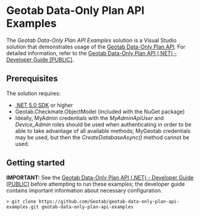 # Geotab Data-Only Plan API Examples

The *Geotab Data-Only Plan API Examples* solution is a Visual Studio solution that demonstrates usage of the [Geotab Data-Only Plan API](https://www.nuget.org/packages/Geotab.DataOnlyPlan.API/). For detailed information, refer to the [Geotab Data-Only Plan API (.NET) - Developer Guide [PUBLIC]](https://docs.google.com/document/d/1BEYfMMujh1oud5Xpkw-rQO5eqX4dNXnt_9TO_jdTrA0/edit#).

## Prerequisites

The solution requires:

- [.NET 5.0 SDK](https://dotnet.microsoft.com/download) or higher
- Geotab.Checkmate.ObjectModel (included with the NuGet package)
- Ideally, MyAdmin credentials with the *MyAdminApiUser* and *Device_Admin* roles should be used when authenticating in order to be able to take advantage of all available methods; MyGeotab credentials may be used, but then the *CreateDatabaseAsync()* method cannot be used.

## Getting started

**IMPORTANT:**  See the [Geotab Data-Only Plan API (.NET) - Developer Guide [PUBLIC]](https://docs.google.com/document/d/1BEYfMMujh1oud5Xpkw-rQO5eqX4dNXnt_9TO_jdTrA0/edit#) before attempting to run these examples; the developer guide contains important information about necessary configuration.

```shell
> git clone https://github.com/Geotab/geotab-data-only-plan-api-examples.git geotab-data-only-plan-api-examples
```